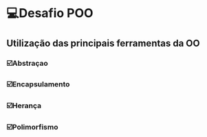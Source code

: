 # 💻Desafio POO 
## Utilização das principais ferramentas da OO
### ☑️Abstraçao
### ☑️Encapsulamento
### ☑️Herança 
### ☑️Polimorfismo
